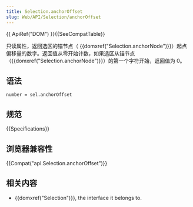 ```yaml
---
title: Selection.anchorOffset
slug: Web/API/Selection/anchorOffset
---
```

{{ ApiRef("DOM") }}{{SeeCompatTable}}

只读属性，返回选区的锚节点（ {{domxref("Selection.anchorNode")}}）起点偏移量的数字。返回值从零开始计数，如果选区从锚节点（{{domxref("Selection.anchorNode")}}）的第一个字符开始，返回值为 0。

## 语法

```plain
number = sel.anchorOffset
```

## 规范

{{Specifications}}

## 浏览器兼容性

{{Compat("api.Selection.anchorOffset")}}

## 相关内容

- {{domxref("Selection")}}, the interface it belongs to.
